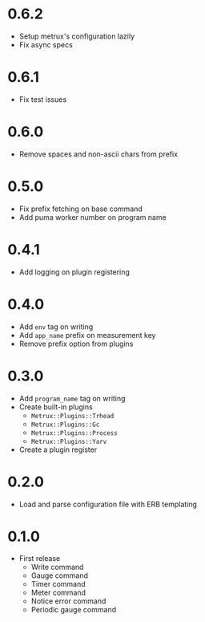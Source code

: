 # 0.6.2

- Setup metrux's configuration lazily
- Fix async specs

# 0.6.1

- Fix test issues

# 0.6.0

- Remove spaces and non-ascii chars from prefix

# 0.5.0

- Fix prefix fetching on base command
- Add puma worker number on program name

# 0.4.1

- Add logging on plugin registering

# 0.4.0

- Add `env` tag on writing
- Add `app_name` prefix on measurement key
- Remove prefix option from plugins

# 0.3.0

- Add `program_name` tag on writing
- Create built-in plugins
  - `Metrux::Plugins::Trhead`
  - `Metrux::Plugins::Gc`
  - `Metrux::Plugins::Process`
  - `Metrux::Plugins::Yarv`
- Create a plugin register

# 0.2.0

- Load and parse configuration file with ERB templating

# 0.1.0

- First release
  - Write command
  - Gauge command
  - Timer command
  - Meter command
  - Notice error command
  - Periodic gauge command
